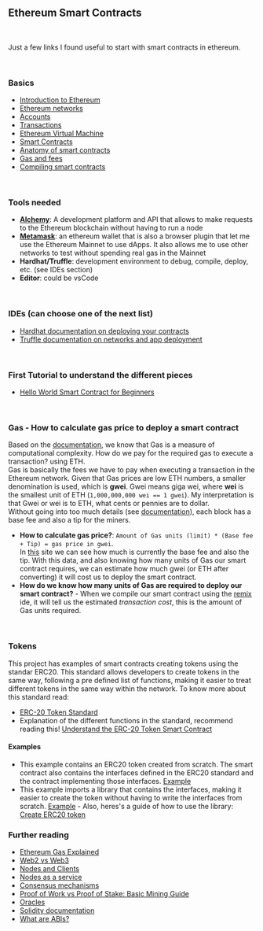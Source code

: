 ## Ethereum Smart Contracts

&nbsp;

Just a few links I found useful to start with smart contracts in ethereum. 
    
 &nbsp;


### Basics

- [Introduction to Ethereum](https://ethereum.org/en/developers/docs/intro-to-ethereum/)
- [Ethereum networks](https://ethereum.org/en/developers/docs/networks/)
- [Accounts](https://ethereum.org/en/developers/docs/accounts/)
- [Transactions](https://ethereum.org/en/developers/docs/transactions/)
- [Ethereum Virtual Machine](https://ethereum.org/en/developers/docs/evm/)
- [Smart Contracts](https://ethereum.org/en/developers/docs/smart-contracts/)
- [Anatomy of smart contracts](https://ethereum.org/en/developers/docs/smart-contracts/anatomy/)
- [Gas and fees](https://ethereum.org/en/developers/docs/gas/)
- [Compiling smart contracts](https://ethereum.org/en/developers/docs/smart-contracts/compiling/)

&nbsp;

### Tools needed


* **[Alchemy](https://alchemyapi.io/eth)**: A development platform and API that allows to make requests to the Ethereum blockchain without having to run a node
* **[Metamask](https://metamask.io/)**: an ethereum wallet that is also a browser plugin that let me use the Ethereum Mainnet to use dApps. It also allows me to use other networks to test without spending real gas in the Mainnet
* **Hardhat/Truffle**: development environment to debug, compile, deploy, etc. (see IDEs section)
* **Editor**: could be vsCode

&nbsp;

### IDEs (can choose one of the next list)

- [Hardhat documentation on deploying your contracts](https://hardhat.org/guides/deploying.html)
- [Truffle documentation on networks and app deployment](https://www.trufflesuite.com/docs/truffle/advanced/networks-and-app-deployment)

&nbsp;

### First Tutorial to understand the different pieces

- [Hello World Smart Contract for Beginners](https://ethereum.org/en/developers/tutorials/hello-world-smart-contract/)

&nbsp;

### Gas - How to calculate gas price to deploy a smart contract
Based on the [documentation](https://ethereum.org/en/developers/docs/gas/#post-london), we know that Gas is a measure of computational complexity. How do we pay for the required gas to execute a transaction? using ETH.  
Gas is basically the fees we have to pay when executing a transaction in the Ethereum network. Given that Gas prices are low ETH numbers, a smaller denomination is used, which is **gwei**. Gwei means giga wei, where **wei** is the smallest unit of ETH (```1,000,000,000 wei == 1 gwei```). 
My interpretation is that Gwei or wei is to ETH, what cents or pennies are to dollar.  
Without going into too much details (see [documentation](https://ethereum.org/en/developers/docs/gas/#post-london)), each block has a base fee and also a tip for the miners. 
- **How to calculate gas price?**:  ```Amount of Gas units (limit) * (Base fee + Tip) = gas price in gwei```.   
In [this](https://ethgasstation.info) site we can see how much is currently the base fee and also the tip. With this data, and also knowing how many units of Gas our smart contract requires, we can estimate how much gwei (or ETH after converting) it will cost us to deploy the smart contract.
- **How do we know how many units of Gas are required to deploy our smart contract?** - When we compile our smart contract using the [remix](https://remix.ethereum.org/) ide, it will tell us the estimated *transaction cost*, this is the amount of Gas units required.

&nbsp;

### Tokens
This project has examples of smart contracts creating tokens using the standar ERC20. This standard allows developers to create tokens in the same way, following a pre defined list of functions, making it easier to treat different tokens in the same way within the network. To know more about this standard read:
- [ERC-20 Token Standard](https://ethereum.org/en/developers/docs/standards/tokens/erc-20/)
- Explanation of the different functions in the standard, recommend reading this! [Understand the ERC-20 Token Smart Contract](https://ethereum.org/en/developers/tutorials/understand-the-erc-20-token-smart-contract/)
#### Examples
- This example contains an ERC20 token created from scratch. The smart contract also contains the interfaces defined in the ERC20 standard and the contract implementing those interfaces. [Example](https://github.com/nelsongallardo/eth-smart-contracts-beginner-guide/blob/main/examples/TokenWithInterfaces.sol)
- This example imports a library that contains the interfaces, making it easier to create the token without having to write the interfaces from scratch. [Example](https://github.com/nelsongallardo/eth-smart-contracts-beginner-guide/blob/main/examples/TokenWithLibrary.sol) - Also, heres's a guide of how to use the library: [Create ERC20 token](https://ethereum.org/en/developers/tutorials/create-and-deploy-a-defi-app/#create-the-erc20-token) 

### Further reading
- [Ethereum Gas Explained](https://defiprime.com/gas)
- [Web2 vs Web3](https://ethereum.org/en/developers/docs/web2-vs-web3/)
- [Nodes and Clients](https://ethereum.org/en/developers/docs/nodes-and-clients/)
- [Nodes as a service](https://ethereum.org/en/developers/docs/nodes-and-clients/nodes-as-a-service/)
- [Consensus mechanisms](https://ethereum.org/en/developers/docs/consensus-mechanisms/)
- [Proof of Work vs Proof of Stake: Basic Mining Guide](https://blockgeeks.com/guides/proof-of-work-vs-proof-of-stake/)
- [Oracles](https://ethereum.org/en/developers/docs/oracles/)
- [Solidity documentation](https://docs.soliditylang.org/en/latest/introduction-to-smart-contracts.html)
- [What are ABIs?](https://docs.alchemy.com/alchemy/guides/eth_getlogs#what-are-ab-is)
